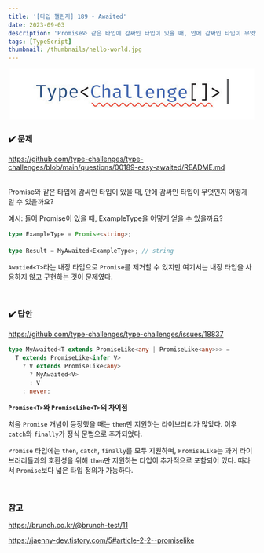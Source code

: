 ```yaml
---
title: '[타입 챌린지] 189 - Awaited'
date: 2023-09-03
description: 'Promise와 같은 타입에 감싸인 타입이 있을 때, 안에 감싸인 타입이 무엇인지 어떻게 알 수 있을까요?'
tags: [TypeScript]
thumbnail: /thumbnails/hello-world.jpg
---
```


<p align="center"><img src="./type-challenge.jpeg"/></p>

### ✔️ **문제**

https://github.com/type-challenges/type-challenges/blob/main/questions/00189-easy-awaited/README.md

<br/>
Promise와 같은 타입에 감싸인 타입이 있을 때, 안에 감싸인 타입이 무엇인지 어떻게 알 수 있을까요?

예시: 들어 Promise<ExampleType>이 있을 때, ExampleType을 어떻게 얻을 수 있을까요?

```typescript
type ExampleType = Promise<string>;

type Result = MyAwaited<ExampleType>; // string
```

`Awatied<T>`라는 내장 타입으로 `Promise`를 제거할 수 있지만 여기서는 내장 타입을 사용하지 않고 구현하는 것이 문제였다.

<br/>

### ✔️ **답안**

https://github.com/type-challenges/type-challenges/issues/18837

```typescript
type MyAwaited<T extends PromiseLike<any | PromiseLike<any>>> =
  T extends PromiseLike<infer V>
    ? V extends PromiseLike<any>
      ? MyAwaited<V>
      : V
    : never;
```

**`Promise<T>`와 `PromiseLike<T>`의 차이점**

처음 `Promise` 개념이 등장했을 때는 `then`만 지원하는 라이브러리가 많았다.
이후 `catch`와 `finally`가 정식 문법으로 추가되었다.

`Promise` 타입에는 `then`, `catch`, `finally`를 모두 지원하며,
`PromiseLike`는 과거 라이브러리들과의 호환성을 위해 `then`만 지원하는 타입이 추가적으로 포함되어 있다.
따라서 `Promise`보다 넓은 타입 정의가 가능하다.

<br/>

### 참고

https://brunch.co.kr/@brunch-test/11

https://jaenny-dev.tistory.com/5#article-2-2--promiselike
